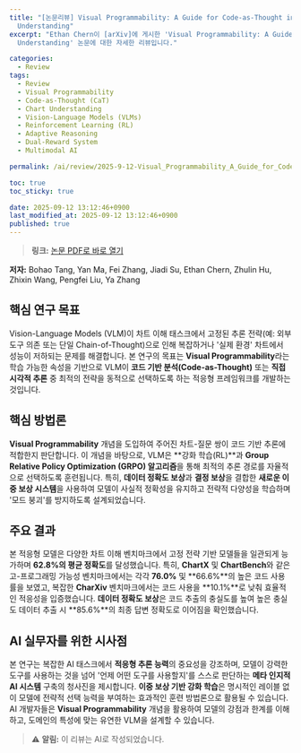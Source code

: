 ```yaml
---
title: "[논문리뷰] Visual Programmability: A Guide for Code-as-Thought in Chart
  Understanding"
excerpt: "Ethan Chern이 [arXiv]에 게시한 'Visual Programmability: A Guide for Code-as-Thought in Chart
  Understanding' 논문에 대한 자세한 리뷰입니다."

categories:
  - Review
tags:
  - Review
  - Visual Programmability
  - Code-as-Thought (CaT)
  - Chart Understanding
  - Vision-Language Models (VLMs)
  - Reinforcement Learning (RL)
  - Adaptive Reasoning
  - Dual-Reward System
  - Multimodal AI

permalink: /ai/review/2025-9-12-Visual_Programmability_A_Guide_for_Code-as-Thought_in_Chart_Understanding/

toc: true
toc_sticky: true

date: 2025-09-12 13:12:46+0900
last_modified_at: 2025-09-12 13:12:46+0900
published: true
---
```

> **링크:** [논문 PDF로 바로 열기](https://arxiv.org/abs/2509.09286)

**저자:** Bohao Tang, Yan Ma, Fei Zhang, Jiadi Su, Ethan Chern, Zhulin Hu, Zhixin Wang, Pengfei Liu, Ya Zhang



## 핵심 연구 목표
Vision-Language Models (VLM)이 차트 이해 태스크에서 고정된 추론 전략(예: 외부 도구 의존 또는 단일 Chain-of-Thought)으로 인해 복잡하거나 '실제 환경' 차트에서 성능이 저하되는 문제를 해결합니다. 본 연구의 목표는 **Visual Programmability**라는 학습 가능한 속성을 기반으로 VLM이 **코드 기반 분석(Code-as-Thought)** 또는 **직접 시각적 추론** 중 최적의 전략을 동적으로 선택하도록 하는 적응형 프레임워크를 개발하는 것입니다.

## 핵심 방법론
**Visual Programmability** 개념을 도입하여 주어진 차트-질문 쌍이 코드 기반 추론에 적합한지 판단합니다. 이 개념을 바탕으로, VLM은 **강화 학습(RL)**과 **Group Relative Policy Optimization (GRPO) 알고리즘**을 통해 최적의 추론 경로를 자율적으로 선택하도록 훈련됩니다. 특히, **데이터 정확도 보상**과 **결정 보상**을 결합한 **새로운 이중 보상 시스템**을 사용하여 모델이 사실적 정확성을 유지하고 전략적 다양성을 학습하며 '모드 붕괴'를 방지하도록 설계되었습니다.

## 주요 결과
본 적응형 모델은 다양한 차트 이해 벤치마크에서 고정 전략 기반 모델들을 일관되게 능가하며 **62.8%의 평균 정확도**를 달성했습니다. 특히, **ChartX** 및 **ChartBench**와 같은 고-프로그래밍 가능성 벤치마크에서는 각각 **76.0%** 및 **66.6%**의 높은 코드 사용률을 보였고, 복잡한 **CharXiv** 벤치마크에서는 코드 사용을 **10.1%**로 낮춰 효율적인 적응성을 입증했습니다. **데이터 정확도 보상**은 코드 추출의 충실도를 높여 높은 충실도 데이터 추출 시 **85.6%**의 최종 답변 정확도로 이어짐을 확인했습니다.

## AI 실무자를 위한 시사점
본 연구는 복잡한 AI 태스크에서 **적응형 추론 능력**의 중요성을 강조하며, 모델이 강력한 도구를 사용하는 것을 넘어 '언제 어떤 도구를 사용할지'를 스스로 판단하는 **메타 인지적 AI 시스템** 구축의 청사진을 제시합니다. **이중 보상 기반 강화 학습**은 명시적인 레이블 없이 모델에 전략적 선택 능력을 부여하는 효과적인 훈련 방법론으로 활용될 수 있습니다. AI 개발자들은 **Visual Programmability** 개념을 활용하여 모델의 강점과 한계를 이해하고, 도메인의 특성에 맞는 유연한 VLM을 설계할 수 있습니다.

> ⚠️ **알림:** 이 리뷰는 AI로 작성되었습니다.